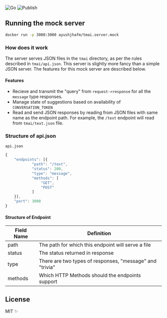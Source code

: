 
![Go](https://github.com/ayushjha-fm/tmai.server.mock/workflows/Go/badge.svg?branch=master)
![Publish](https://github.com/ayushjha-fm/tmai.server.mock/workflows/Publish%20Docker%20image/badge.svg)

## Running the mock server

```bash
docker run -p 3000:3000 ayushjhafm/tmai.server.mock
```

### How does it work

The server serves JSON files in the `tmai` directory, as per the rules
described in `tmai/api.json`. This server is slightly more fancy than a simple JSON server.
The features for this mock server are described below.

#### Features
* Recieve and transmit the "query" from `request->response` for all the `message` type responses.
* Manage state of suggestions based on availability of `CONVERSATION_TOKEN`
* Read and send JSON responses by reading from JSON files with same name as the endpoint path.
  For example, the `/text` endpoint will read from `tmai/text.json` file.

### Structure of api.json

`api.json`

```javascript
{
    "endpoints": [{
            "path": "/text",
            "status": 200,
            "type": "message",
            "methods": [
                "GET",
                "POST"
            ]
    }],
    "port": 3000
}
```

#### Structure of Endpoint

| Field Name | Definition                                               |
|------------|----------------------------------------------------------|
| path       | The path for which this endpoint will serve a file       |
| status     | The status returned in response                          |
| type       | There are two types of responses, "message" and "trivia" |
| methods    | Which HTTP Methods should the endpoints support          |

## License

MIT ✨
